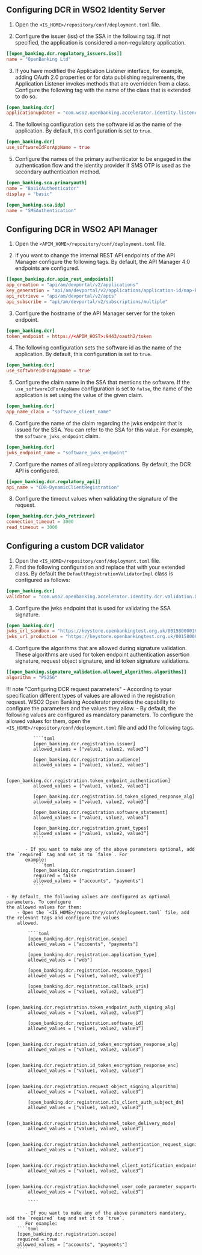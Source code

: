 ## Configuring DCR in WSO2 Identity Server

1. Open the `<IS_HOME>/repository/conf/deployment.toml` file.

2. Configure the issuer (iss) of the SSA in the following tag. If not specified, the application is considered 
a non-regulatory application.
``` toml
[[open_banking.dcr.regulatory_issuers.iss]]
name = "OpenBanking Ltd"
```

3. If you have modified the Application Listener interface, for example, adding OAuth 2.0 properties or for data 
publishing requirements, the Application Listener invokes methods that are overridden from a class. Configure the following 
tag with the name of the class that is extended to do so.
``` toml
[open_banking.dcr]
applicationupdater = "com.wso2.openbanking.accelerator.identity.listener.application.ApplicationUpdaterImpl"
```

4. The following configuration sets the software id as the name of the application. By default, this configuration is
set to `true`.
``` toml
[open_banking.dcr]
use_softwareIdForAppName = true
```

5. Configure the names of the primary authenticator to be engaged in the authentication flow and the identity provider 
if SMS OTP is used as the secondary authentication method.
``` toml
[open_banking.sca.primaryauth]
name = "BasicAuthenticator"
display = "basic"

[open_banking.sca.idp]
name = "SMSAuthentication"
```

## Configuring DCR in WSO2 API Manager

1. Open the `<APIM_HOME>/repository/conf/deployment.toml` file.

2. If you want to change the internal REST API endpoints of the API Manager configure the following tags. By default, 
the API Manager 4.0 endpoints are configured.
``` toml
[[open_banking.dcr.apim_rest_endpoints]]
app_creation = "api/am/devportal/v2/applications"
key_generation = "api/am/devportal/v2/applications/application-id/map-keys"
api_retrieve = "api/am/devportal/v2/apis"
api_subscribe = "api/am/devportal/v2/subscriptions/multiple"
```

3. Configure the hostname of the API Manager server for the token endpoint.
``` toml
[open_banking.dcr]
token_endpoint = https://<APIM_HOST>:9443/oauth2/token
```   

4. The following configuration sets the software id as the name of the application. By default, this configuration is 
set to `true`.
```toml
[open_banking.dcr]
use_softwareIdForAppName = true
```

5. Configure the claim name in the SSA that mentions the software. If the `use_softwareIdForAppName` configuration is 
set to `false`, the name of the application is set using the value of the given claim.
```toml
[open_banking.dcr]
app_name_claim = "software_client_name"
```

6. Configure the name of the claim regarding the jwks endpoint that is issued for the SSA. You can refer to the SSA 
for this value. For example, the `software_jwks_endpoint` claim.
``` toml
[open_banking.dcr]
jwks_endpoint_name = "software_jwks_endpoint"
```

7. Configure the names of all regulatory applications. By default, the DCR API is configured.   
``` toml
[[open_banking.dcr.regulatory_api]]
api_name = "CDR-DynamicClientRegistration"
```

8. Configure the timeout values when validating the signature of the request.
``` toml
[open_banking.dcr.jwks_retriever]
connection_timeout = 3000
read_timeout = 3000
```

## Configuring a custom DCR validator

1. Open the `<IS_HOME>/repository/conf/deployment.toml` file.
2. Find the following configuration and replace that with your extended class. By default the 
`DefaultRegistrationValidatorImpl` class is configured as follows: 
````toml
[open_banking.dcr]
validator = "com.wso2.openbanking.accelerator.identity.dcr.validation.DefaultRegistrationValidatorImpl"
````
3. Configure the jwks endpoint that is used for validating the SSA signature. 
```toml
[open_banking.dcr]
jwks_url_sandbox = "https://keystore.openbankingtest.org.uk/0015800001HQQrZAAX/9b5usDpbNtmxDcTzs7GzKp.jwks"
jwks_url_production = "https://keystore.openbankingtest.org.uk/0015800001HQQrZAAX/9b5usDpbNtmxDcTzs7GzKp.jwks"
```       
4. Configure the algorithms that are allowed during signature validation. These algorithms are used for token endpoint 
authentication assertion signature, request object signature, and id token signature validations.
```toml
[[open_banking.signature_validation.allowed_algorithms.algorithms]]
algorithm = "PS256"
```

!!! note "Configuring DCR request parameters" 
    - According to your specification different types of values are allowed in the registration request. WSO2 Open 
    Banking Accelerator provides the capability to configure the parameters and the values they allow.
        - By default, the following values are configured as mandatory parameters. To configure 
        the allowed values for them, open the `<IS_HOME>/repository/conf/deployment.toml` file and add the following 
        tags.
            
              ````toml
              [open_banking.dcr.registration.issuer] 
              allowed_values = ["value1, value2, value3”]
               
              [open_banking.dcr.registration.audience] 
              allowed_values = ["value1, value2, value3”]
              
              [open_banking.dcr.registration.token_endpoint_authentication] 
              allowed_values = ["value1, value2, value3”]
              
              [open_banking.dcr.registration.id_token_signed_response_alg] 
              allowed_values = ["value1, value2, value3”]
              
              [open_banking.dcr.registration.software_statement] 
              allowed_values = ["value1, value2, value3”]
              
              [open_banking.dcr.registration.grant_types] 
              allowed_values = ["value1, value2, value3”]
              ````
      
           - If you want to make any of the above parameters optional, add the `required` tag and set it to `false`. For 
           example:
              ````toml
              [open_banking.dcr.registration.issuer]
              required = false
              allowed_values = ["accounts", "payments"]
              ````
              
    - By default, the following values are configured as optional parameters. To configure 
    the allowed values for them:
        - Open the `<IS_HOME>/repository/conf/deployment.toml` file, add the relevant tags and configure the values 
        allowed.
         
            ````toml
            [open_banking.dcr.registration.scope]
            allowed_values = ["accounts", "payments"]
            
            [open_banking.dcr.registration.application_type] 
            allowed_values = ["web"]
            
            [open_banking.dcr.registration.response_types]  
            allowed_values = ["value1, value2, value3”]
            
            [open_banking.dcr.registration.callback_uris]  
            allowed_values = ["value1, value2, value3”]
            
            [open_banking.dcr.registration.token_endpoint_auth_signing_alg] 
            allowed_values = ["value1, value2, value3”]
            
            [open_banking.dcr.registration.software_id] 
            allowed_values = ["value1, value2, value3”]
            
            [open_banking.dcr.registration.id_token_encryption_response_alg] 
            allowed_values = ["value1, value2, value3”]
            
            [open_banking.dcr.registration.id_token_encryption_response_enc] 
            allowed_values = ["value1, value2, value3”]
            
            [open_banking.dcr.registration.request_object_signing_algorithm] 
            allowed_values = ["value1, value2, value3”]
            
            [open_banking.dcr.registration.tls_client_auth_subject_dn] 
            allowed_values = ["value1, value2, value3”]
            
            [open_banking.dcr.registration.backchannel_token_delivery_mode] 
            allowed_values = ["value1, value2, value3”]
            
            [open_banking.dcr.registration.backchannel_authentication_request_signing_alg] 
            allowed_values = ["value1, value2, value3”]
            
            [open_banking.dcr.registration.backchannel_client_notification_endpoint] 
            allowed_values = ["value1, value2, value3”]
            
            [open_banking.dcr.registration.backchannel_user_code_parameter_supported] 
            allowed_values = ["value1, value2, value3”]
     
            ```` 
        
           - If you want to make any of the above parameters mandatory, add the `required` tag and set it to `true`. 
           For example:
        ````toml
        [open_banking.dcr.registration.scope]
        required = true
        allowed_values = ["accounts", "payments"]
        ````
        